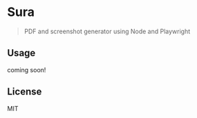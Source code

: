 # Sura
> PDF and screenshot generator using Node and Playwright

## Usage
coming soon!

## License

MIT